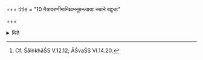 +++
title = "10 मैत्रावरुणीमामिक्षामनूबन्ध्यायाः स्थाने बह्वृचाः"

+++

<details><summary>थिते</summary>

10. According to the opinion (of the ritualists belonging to the) R̥gveda (there should be) a milk-mess for Mitrāvaruṇa instead of the Anūbandhyā(cow). Sitting in front of the Havirdhāna(-shed), and without breathing, the Hotr̥ recites the offering-verse for it. (This rite) beginning with the oblation and ending with the Iḍā stands completely established (i.e. is concluded thereby); or it may be beginning either with the Prayāja(fore-offering)s, or with the (offering of) ghee portions.[^2] According to the opinion of some (ritualsits it) ends with the Iḍā.  

[^1]: Cf. KB XVIII.12.  

[^2]: Cf. ŚālṅkhāŚS V.12.12; ĀŚvaŚS VI.14.20.  
</details>
